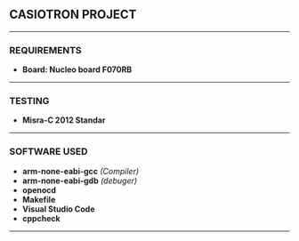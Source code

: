 ## CASIOTRON PROJECT
---

### REQUIREMENTS
- **Board: Nucleo board F070RB**
___
### TESTING
- **Misra-C 2012 Standar**
___
### SOFTWARE USED
- **arm-none-eabi-gcc** *(Compiler)*
- **arm-none-eabi-gdb** *(debuger)*
- **openocd**
- **Makefile**
- **Visual Studio Code**
- **cppcheck**
___